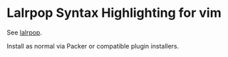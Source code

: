 Lalrpop Syntax Highlighting for vim
===================

See [lalrpop](https://github.com/lalrpop/lalrpop).

Install as normal via Packer or compatible plugin installers.
